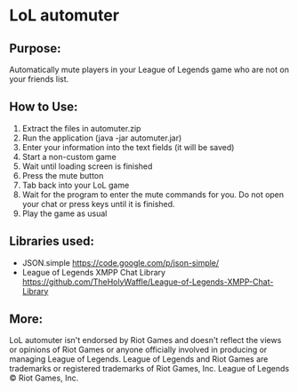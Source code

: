 # LoL automuter

## Purpose:
Automatically mute players in your League of Legends game who are not on your friends list.

## How to Use:
1. Extract the files in automuter.zip
2. Run the application (java -jar automuter.jar)
3. Enter your information into the text fields (it will be saved)
4. Start a non-custom game
5. Wait until loading screen is finished
6. Press the mute button
7. Tab back into your LoL game
8. Wait for the program to enter the mute commands for you. Do not open your chat or press keys until it is finished.
9. Play the game as usual

## Libraries used:
* JSON.simple https://code.google.com/p/json-simple/
* League of Legends XMPP Chat Library https://github.com/TheHolyWaffle/League-of-Legends-XMPP-Chat-Library

## More:
LoL automuter isn't endorsed by Riot Games and doesn't reflect the views or opinions of Riot Games or anyone officially involved in producing or managing League of Legends. League of Legends and Riot Games are trademarks or registered trademarks of Riot Games, Inc. League of Legends © Riot Games, Inc.
